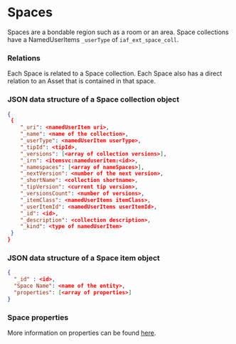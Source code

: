 # Spaces

Spaces are a bondable region such as a room or an area. Space collections have a NamedUserItems `_userType` of `iaf_ext_space_coll`.

### Relations
Each Space is related to a Space collection. Each Space also has a direct relation to an Asset that is contained in that space.
<!--- NOTE Would this be better as a table? NOTE --> 

###  JSON data structure of a Space collection object
```json
{
 {
    "_uri": <namedUserItem uri>,
    "_name": <name of the collection>,
    "_userType": <namedUserItem userType>,
    "_tipId": <tipId>,
    "_versions": [<array of collection versions>],
    "_irn": <itemsvc:nameduseritem:<id>>,
    "_namespaces": [<array of nameSpaces>],
    "_nextVersion": <number of the next version>,
    "_shortName": <collection shortname>,
    "_tipVersion": <current tip version>,
    "_versionsCount": <number of versions>,
    "_itemClass": <namedUserItems itemClass>,
    "_userItemId": <namedUserItems userItemId>,
    "_id": <id>,
    "_description": <collection description>,
    "_kind": <type of namedUserItem>
 }
}
```

###  JSON data structure of a Space item object
```json
{
  "_id" : <id>,
  "Space Name": <name of the entity>,
  "properties": [<array of properties>]
}
```


### Space properties
More information on properties can be found [here](./data_types/properties.md).

<!---  Do I need to explain how the 'importModeledSpaces' script works and how we can edit it along with the .xlsx file to add in custom properties? -->
